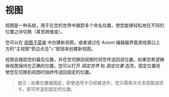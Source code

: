 # 视图

视图是一种系统，用于在您的世界中跟踪多个命名位置，使您能够轻松地在不同的位置之间切换（甚至跨维度）。

您可以在 [视图子菜单](mainmenubar.md#视图) 中创建新视图，或者通过在 Axiom 编辑器界面游戏窗口上方的“主视图”旁边点击“+”按钮来创建新视图。

视图会跟踪您的最后位置，并在您切换回视图时将您传送回该位置。如果您希望确保视图保持在正确的位置，您可以打开 *固定世界* 和 *固定位置* 选项。固定位置将使您在切换到视图时始终传送回固定的位置。

> 提示：如果位置被固定，即使选项卡已经被选中，您只需再次点击视图选项卡，即可传送到固定的位置。